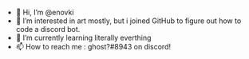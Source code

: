 - 👋 Hi, I’m @enovki
- 👀 I’m interested in art mostly, but i joined GitHub to figure out how to code a discord bot.
- 🌱 I’m currently learning literally everthing
- 📫 How to reach me : ghost?#8943 on discord!

<!---
enovki/enovki is a ✨ special ✨ repository because its `README.md` (this file) appears on your GitHub profile.
You can click the Preview link to take a look at your changes.
--->
